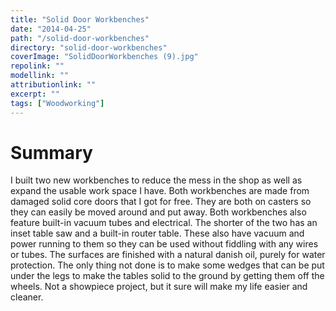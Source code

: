 ```yaml
---
title: "Solid Door Workbenches"
date: "2014-04-25"
path: "/solid-door-workbenches"
directory: "solid-door-workbenches"
coverImage: "SolidDoorWorkbenches (9).jpg"
repolink: ""
modellink: ""
attributionlink: ""
excerpt: ""
tags: ["Woodworking"]
---
```


# Summary

I built two new workbenches to reduce the mess in the shop as well as expand the usable work space I have. Both workbenches are made from damaged solid core doors that I got for free. They are both on casters so they can easily be moved around and put away. Both workbenches also feature built-in vacuum tubes and electrical. The shorter of the two has an inset table saw and a built-in router table. These also have vacuum and power running to them so they can be used without fiddling with any wires or tubes. The surfaces are finished with a natural danish oil, purely for water protection. The only thing not done is to make some wedges that can be put under the legs to make the tables solid to the ground by getting them off the wheels. Not a showpiece project, but it sure will make my life easier and cleaner.

